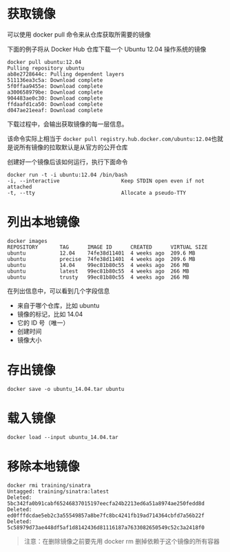 # 获取镜像
可以使用 docker pull 命令来从仓库获取所需要的镜像

下面的例子将从 Docker Hub 仓库下载一个 Ubuntu 12.04 操作系统的镜像

```
docker pull ubuntu:12.04
Pulling repository ubuntu
ab8e2728644c: Pulling dependent layers
511136ea3c5a: Download complete
5f0ffaa9455e: Download complete
a300658979be: Download complete
904483ae0c30: Download complete
ffdaafd1ca50: Download complete
d047ae21eeaf: Download complete
```

下载过程中，会输出获取镜像的每一层信息。

该命令实际上相当于 ```docker pull registry.hub.docker.com/ubuntu:12.04```也就是说所有镜像的拉取默认是从官方的公开仓库

创建好一个镜像后该如何运行，执行下面命令

```
docker run -t -i ubuntu:12.04 /bin/bash
-i, --interactive                    Keep STDIN open even if not attached
-t, --tty                            Allocate a pseudo-TTY
```

# 列出本地镜像

```
docker images
REPOSITORY       TAG      IMAGE ID      CREATED      VIRTUAL SIZE
ubuntu           12.04    74fe38d11401  4 weeks ago  209.6 MB
ubuntu           precise  74fe38d11401  4 weeks ago  209.6 MB
ubuntu           14.04    99ec81b80c55  4 weeks ago  266 MB
ubuntu           latest   99ec81b80c55  4 weeks ago  266 MB
ubuntu           trusty   99ec81b80c55  4 weeks ago  266 MB
```

在列出信息中，可以看到几个字段信息

- 来自于哪个仓库，比如 ubuntu
- 镜像的标记，比如 14.04
- 它的 ID 号（唯一）
- 创建时间
- 镜像大小


# 存出镜像

```
docker save -o ubuntu_14.04.tar ubuntu
```

# 载入镜像

```
docker load --input ubuntu_14.04.tar
```

# 移除本地镜像

```
docker rmi training/sinatra
Untagged: training/sinatra:latest
Deleted: 5bc342fa0b91cabf65246837015197eecfa24b2213ed6a51a8974ae250fedd8d
Deleted: ed0fffdcdae5eb2c3a55549857a8be7fc8bc4241fb19ad714364cbfd7a56b22f
Deleted: 5c58979d73ae448df5af1d8142436d81116187a7633082650549c52c3a2418f0
```

> 注意：在删除镜像之前要先用 docker rm 删掉依赖于这个镜像的所有容器